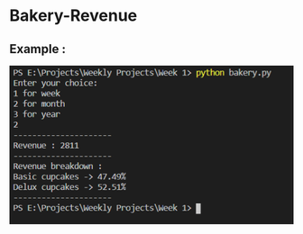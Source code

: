# Bakery-Revenue
## Example :
![Example](https://github.com/amazing-aryan/Bakery-Revenue/blob/master/Example.PNG)
